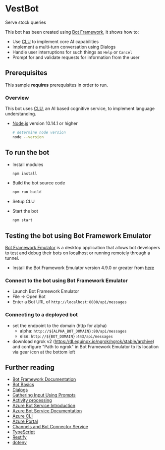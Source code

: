 # VestBot

Serve stock queries

This bot has been created using [Bot Framework](https://dev.botframework.com), it shows how to:

- Use [CLU](https://language.cognitive.azure.com/) to implement core AI capabilities
- Implement a multi-turn conversation using Dialogs
- Handle user interruptions for such things as `Help` or `Cancel`
- Prompt for and validate requests for information from the user

## Prerequisites

This sample **requires** prerequisites in order to run.

### Overview

This bot uses [CLU](https://language.cognitive.azure.com/), an AI based cognitive service, to implement language understanding.

- [Node.js](https://nodejs.org) version 10.14.1 or higher


    ```bash
    # determine node version
    node --version
    ```


## To run the bot

- Install modules

    ```bash
    npm install
    ```
- Build the bot source code

    ```bash
    npm run build
    ```
- Setup CLU

- Start the bot

    ```bash
    npm start
    ```
  
## Testing the bot using Bot Framework Emulator

[Bot Framework Emulator](https://github.com/microsoft/botframework-emulator) is a desktop application that allows bot developers to test and debug their bots on localhost or running remotely through a tunnel.

- Install the Bot Framework Emulator version 4.9.0 or greater from [here](https://github.com/Microsoft/BotFramework-Emulator/releases) 

### Connect to the bot using Bot Framework Emulator

- Launch Bot Framework Emulator
- File -> Open Bot
- Enter a Bot URL of `http://localhost:8080/api/messages`

### Connecting to a deployed bot
- set the endpoint to the domain (http for alpha) 
  - alpha: `http://${ALPHA_BOT_DOMAIN}:80/api/messages`
  - else: `http://${BOT_DOMAIN}:443/api/messages`
- download ngrok v2  (https://dl.equinox.io/ngrok/ngrok/stable/archive) and configure "Path to ngrok" in Bot Framework Emulator to its location via gear icon at the bottom left 

## Further reading

- [Bot Framework Documentation](https://docs.botframework.com)
- [Bot Basics](https://docs.microsoft.com/azure/bot-service/bot-builder-basics?view=azure-bot-service-4.0)
- [Dialogs](https://docs.microsoft.com/en-us/azure/bot-service/bot-builder-concept-dialog?view=azure-bot-service-4.0)
- [Gathering Input Using Prompts](https://docs.microsoft.com/en-us/azure/bot-service/bot-builder-prompts?view=azure-bot-service-4.0)
- [Activity processing](https://docs.microsoft.com/en-us/azure/bot-service/bot-builder-concept-activity-processing?view=azure-bot-service-4.0)
- [Azure Bot Service Introduction](https://docs.microsoft.com/azure/bot-service/bot-service-overview-introduction?view=azure-bot-service-4.0)
- [Azure Bot Service Documentation](https://docs.microsoft.com/azure/bot-service/?view=azure-bot-service-4.0)
- [Azure CLI](https://docs.microsoft.com/cli/azure/?view=azure-cli-latest)
- [Azure Portal](https://portal.azure.com)
- [Channels and Bot Connector Service](https://docs.microsoft.com/en-us/azure/bot-service/bot-concepts?view=azure-bot-service-4.0)
- [TypeScript](https://www.typescriptlang.org)
- [Restify](https://www.npmjs.com/package/restify)
- [dotenv](https://www.npmjs.com/package/dotenv)
